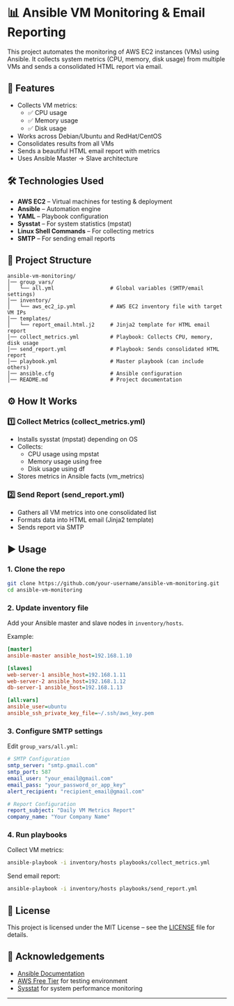 # 📊 Ansible VM Monitoring & Email Reporting

This project automates the monitoring of AWS EC2 instances (VMs) using Ansible. It collects system metrics (CPU, memory, disk usage) from multiple VMs and sends a consolidated HTML report via email.

## 🚀 Features

- Collects VM metrics:
  - ✅ CPU usage
  - ✅ Memory usage
  - ✅ Disk usage
- Works across Debian/Ubuntu and RedHat/CentOS
- Consolidates results from all VMs
- Sends a beautiful HTML email report with metrics
- Uses Ansible Master → Slave architecture

## 🛠️ Technologies Used

- **AWS EC2** – Virtual machines for testing & deployment
- **Ansible** – Automation engine
- **YAML** – Playbook configuration
- **Sysstat** – For system statistics (mpstat)
- **Linux Shell Commands** – For collecting metrics
- **SMTP** – For sending email reports

## 📂 Project Structure

```
ansible-vm-monitoring/
│── group_vars/                  
│   └── all.yml                  # Global variables (SMTP/email settings)
│── inventory/                   
│   └── aws_ec2_ip.yml           # AWS EC2 inventory file with target VM IPs
│── templates/
│   └── report_email.html.j2     # Jinja2 template for HTML email report
│── collect_metrics.yml          # Playbook: Collects CPU, memory, disk usage
│── send_report.yml              # Playbook: Sends consolidated HTML report
│── playbook.yml                 # Master playbook (can include others)
│── ansible.cfg                  # Ansible configuration
│── README.md                    # Project documentation

```

## ⚙️ How It Works

### 1️⃣ Collect Metrics (collect_metrics.yml)
- Installs sysstat (mpstat) depending on OS
- Collects:
  - CPU usage using mpstat
  - Memory usage using free
  - Disk usage using df
- Stores metrics in Ansible facts (vm_metrics)

### 2️⃣ Send Report (send_report.yml)
- Gathers all VM metrics into one consolidated list
- Formats data into HTML email (Jinja2 template)
- Sends report via SMTP

## ▶️ Usage

### 1. Clone the repo
```bash
git clone https://github.com/your-username/ansible-vm-monitoring.git
cd ansible-vm-monitoring
```

### 2. Update inventory file
Add your Ansible master and slave nodes in `inventory/hosts`.

Example:
```ini
[master]
ansible-master ansible_host=192.168.1.10

[slaves]
web-server-1 ansible_host=192.168.1.11
web-server-2 ansible_host=192.168.1.12
db-server-1 ansible_host=192.168.1.13

[all:vars]
ansible_user=ubuntu
ansible_ssh_private_key_file=~/.ssh/aws_key.pem
```

### 3. Configure SMTP settings
Edit `group_vars/all.yml`:

```yaml
# SMTP Configuration
smtp_server: "smtp.gmail.com"
smtp_port: 587
email_user: "your_email@gmail.com"
email_pass: "your_password_or_app_key"
alert_recipient: "recipient_email@gmail.com"

# Report Configuration
report_subject: "Daily VM Metrics Report"
company_name: "Your Company Name"
```

### 4. Run playbooks
Collect VM metrics:
```bash
ansible-playbook -i inventory/hosts playbooks/collect_metrics.yml
```

Send email report:
```bash
ansible-playbook -i inventory/hosts playbooks/send_report.yml
```

## 📜 License

This project is licensed under the MIT License – see the [LICENSE](LICENSE) file for details.

## 🙏 Acknowledgements

- [Ansible Documentation](https://docs.ansible.com/)
- [AWS Free Tier](https://aws.amazon.com/free/) for testing environment
- [Sysstat](https://github.com/sysstat/sysstat) for system performance monitoring

---
